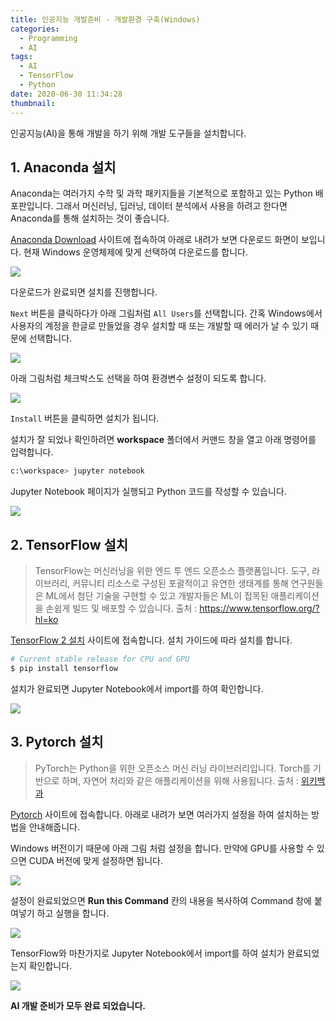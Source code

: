 ```yaml
---
title: 인공지능 개발준비 - 개발환경 구축(Windows)
categories:
  - Programming
  - AI
tags:
  - AI
  - TensorFlow
  - Python
date: 2020-06-30 11:34:28
thumbnail:
---
```


인공지능(AI)을 통해 개발을 하기 위해 개발 도구들을 설치합니다.

## 1. Anaconda 설치

Anaconda는 여러가지 수학 및 과학 패키지들을 기본적으로 포함하고 있는 Python 배포판입니다. 그래서 머신러닝, 딥러닝, 데이터 분석에서 사용을 하려고 한다면 Anaconda를 통해 설치하는 것이 좋습니다.

[Anaconda Download](https://www.anaconda.com/products/individual) 사이트에 접속하여 아래로 내려가 보면 다운로드 화면이 보입니다.
현재 Windows 운영체제에 맞게 선택하여 다운로드를 합니다.

![](/images/ai/1.PNG)

다운로드가 완료되면 설치를 진행합니다.

`Next` 버튼을 클릭하다가 아래 그림처럼 `All Users`를 선택합니다.
간혹 Windows에서 사용자의 계정을 한글로 만들었을 경우 설치할 때 또는 개발할 때 에러가 날 수 있기 때문에 선택합니다.

![](/images/ai/2.png)

아래 그림처럼 체크박스도 선택을 하여 환경변수 설정이 되도록 합니다.

![](/images/ai/3.png)

`Install` 버튼을 클릭하면 설치가 됩니다.

설치가 잘 되었나 확인하려면 **workspace** 폴더에서 커맨드 창을 열고 아래 명령어를 입력합니다.

```bash
c:\workspace> jupyter notebook
```

Jupyter Notebook 페이지가 실행되고 Python 코드를 작성할 수 있습니다.

![](/images/ai/4.png)

## 2. TensorFlow 설치

> TensorFlow는 머신러닝을 위한 엔드 투 엔드 오픈소스 플랫폼입니다. 도구, 라이브러리, 커뮤니티 리소스로 구성된 포괄적이고 유연한 생태계를 통해 연구원들은 ML에서 첨단 기술을 구현할 수 있고 개발자들은 ML이 접목된 애플리케이션을 손쉽게 빌드 및 배포할 수 있습니다.
> 출처 : https://www.tensorflow.org/?hl=ko

[TensorFlow 2 설치](https://www.tensorflow.org/install) 사이트에 접속합니다.
설치 가이드에 따라 설치를 합니다.

```bash
# Current stable release for CPU and GPU
$ pip install tensorflow
```

설치가 완료되면 Jupyter Notebook에서 import를 하여 확인합니다.

![](/images/ai/5.png)

## 3. Pytorch 설치

> PyTorch는 Python을 위한 오픈소스 머신 러닝 라이브러리입니다. Torch를 기반으로 하며, 자연어 처리와 같은 애플리케이션을 위해 사용됩니다.
> 출처 : [위키백과](https://ko.wikipedia.org/wiki/PyTorch)

[Pytorch](https://pytorch.org/) 사이트에 접속합니다. 아래로 내려가 보면 여러가지 설정을 하여 설치하는 방법을 안내해줍니다.

Windows 버전이기 때문에 아래 그림 처럼 설정을 합니다.
만약에 GPU를 사용할 수 있으면 CUDA 버전에 맞게 설정하면 됩니다.

![](/images/ai/6.png)

설정이 완료되었으면 **Run this Command** 칸의 내용을 복사하여 Command 창에 붙여넣기 하고 실행을 합니다.

![](/images/ai/7.png)

TensorFlow와 마찬가지로 Jupyter Notebook에서 import를 하여 설치가 완료되었는지 확인합니다.

![](/images/ai/8.png)

**AI 개발 준비가 모두 완료 되었습니다.**
